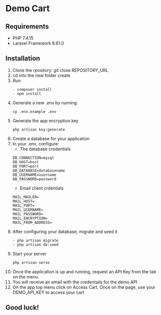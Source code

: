 # Demo Cart

## Requirements
- PHP 7.4.15
- Laravel Framework 8.61.0

## Installation
1. Clone the rpository: git close REPOSITORY_URL
2. cd into the new folder create
3. Run: 
    ```
    - composer install
    - npm install
    ```
4. Generate a new .env by running: 
    ```
    cp .env.example .env
    ```
6.  Generate the app encryption key
    ```
    php artisan key:generate
    ```
7.  Create a database for your application
8.  In your .env, configure:
    * The database credentials
    ```
    DB_CONNECTION=mysql
    DB_HOST=host
    DB_PORT=port
    DB_DATABASE=databasename
    DB_USERNAME=username
    DB_PASSWORD=password
    ```
    * Email client crdentials
    ```
    MAIL_MAILER=
    MAIL_HOST=
    MAIL_PORT=
    MAIL_USERNAME=
    MAIL_PASSWORD=
    MAIL_ENCRYPTION=
    MAIL_FROM_ADDRESS=
    ```
9. After configuring your database, migrate and seed it
    ```
    - php artisan migrate
    - php artisan db:seed
    ```
10. Start your server
    ```
    php artisan serve
    ```
11. Once the application is up and running, request an API Key from the tab on the menu.
12. You will receive an email with the credentails for the demo API
13. On the app top menu click on Access Cart. Once on the page, use your DEMO_API_KEY to access your cart


## Good luck!
